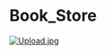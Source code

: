 ﻿# Book_Store
[![Upload.jpg](https://i.postimg.cc/m2s57HV1/Upload.jpg)](https://postimg.cc/bdmghd7q)
